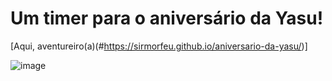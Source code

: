 # Um timer para o aniversário da Yasu!

[Aqui, aventureiro(a)(#https://sirmorfeu.github.io/aniversario-da-yasu/)]

![image](https://user-images.githubusercontent.com/60550706/223554307-0f44c978-1c22-47b8-909b-db55b9136bb8.png)
